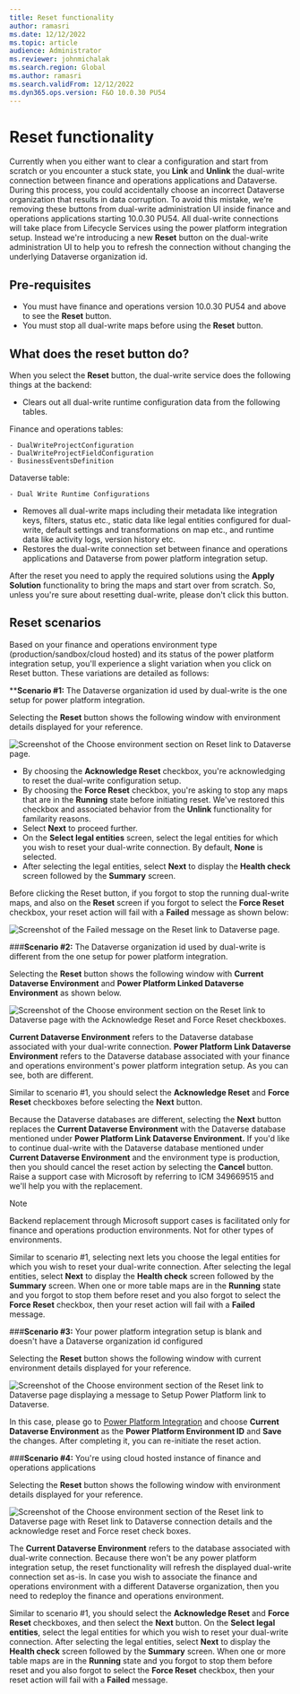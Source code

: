 ```yaml
---
title: Reset functionality
author: ramasri
ms.date: 12/12/2022
ms.topic: article
audience: Administrator
ms.reviewer: johnmichalak
ms.search.region: Global
ms.author: ramasri
ms.search.validFrom: 12/12/2022
ms.dyn365.ops.version: F&O 10.0.30 PU54
---
```



# Reset functionality

Currently when you either want to clear a configuration and start from scratch or you encounter a stuck state, you **Link** and **Unlink** the dual-write connection between finance and operations applications and Dataverse. During this process, you could accidentally choose an incorrect Dataverse organization that results in data corruption. To avoid this mistake, we're removing these buttons from dual-write administration UI inside finance and operations applications starting 10.0.30 PU54. All dual-write connections will take place from Lifecycle Services using the power platform integration setup. Instead we're introducing a new **Reset** button on the dual-write administration UI to help you to refresh the connection without changing the underlying Dataverse organization id.

## Pre-requisites

- You must have finance and operations version 10.0.30 PU54 and above to see the **Reset** button.
- You must stop all dual-write maps before using the **Reset** button.

## What does the reset button do? 

When you select the **Reset** button, the dual-write service does the following things at the backend:

- Clears out all dual-write runtime configuration data from the following tables.

Finance and operations tables:

    - DualWriteProjectConfiguration
    - DualWriteProjectFieldConfiguration
    - BusinessEventsDefinition

Dataverse table:

    - Dual Write Runtime Configurations

- Removes all dual-write maps including their metadata like integration keys, filters, status etc., static data like legal entities configured for dual-write, default settings and transformations on map etc., and runtime data like activity logs, version history etc.
- Restores the dual-write connection set between finance and operations applications and Dataverse from power platform integration setup.

After the reset you need to apply the required solutions using the **Apply Solution** functionality to bring the maps and start over from scratch. So, unless you're sure about resetting dual-write, please don't click this button.

## Reset scenarios

Based on your finance and operations environment type (production/sandbox/cloud hosted) and its status of the power platform integration setup, you'll experience a slight variation when you click on Reset button. These variations are detailed as follows:

****Scenario #1:** The Dataverse organization id used by dual-write is the one setup for power platform integration.

Selecting the **Reset** button shows the following window with environment details displayed for your reference.

![Screenshot of the Choose environment section on Reset link to Dataverse page.](media/reset-image-1.png)

- By choosing the **Acknowledge Reset** checkbox, you're acknowledging to reset the dual-write configuration setup.
- By choosing the **Force Reset** checkbox, you're asking to stop any maps that are in the **Running** state before initiating reset. We've restored this checkbox and associated behavior from the **Unlink** functionality for familarity reasons.
- Select **Next** to proceed further.
- On the **Select legal entities** screen, select the legal entities for which you wish to reset your dual-write connection. By default, **None** is selected.
- After selecting the legal entities, select **Next** to display the **Health check** screen followed by the **Summary** screen.

Before clicking the Reset button, if you forgot to stop the running dual-write maps, and also on the **Reset** screen if you forgot to select the **Force Reset** checkbox, your reset action will fail with a **Failed** message as shown below:

![Screenshot of the Failed message on the Reset link to Dataverse page.](media/reset-image-2.png)

###**Scenario #2:** The Dataverse organization id used by dual-write is different from the one setup for power platform integration.

Selecting the **Reset** button shows the following window with **Current Dataverse Environment** and **Power Platform Linked Dataverse Environment** as shown below.

![Screenshot of the Choose environment section on the Reset link to Dataverse page with the Acknowledge Reset and Force Reset checkboxes.](media/reset-image-3.png)

**Current Dataverse Environment** refers to the Dataverse database associated with your dual-write connection. **Power Platform Link Dataverse Environment** refers to the Dataverse database associated with your finance and operations environment's power platform integration setup. As you can see, both are different.

Similar to scenario #1, you should select the **Acknowledge Reset** and **Force Reset** checkboxes before selecting the **Next** button.

Because the Dataverse databases are different, selecting the **Next** button replaces the **Current Dataverse Environment** with the Dataverse database mentioned under **Power Platform Link Dataverse Environment.** If you'd like to continue dual-write with the Dataverse database mentioned under **Current Dataverse Environment** and the environment type is production, then you should cancel the reset action by selecting the **Cancel** button. Raise a support case with Microsoft by referring to ICM 349669515 and we'll help you with the replacement.

> [!Note] 
> Backend replacement through Microsoft support cases is facilitated only for finance and operations production environments. Not for other types of environments.

Similar to scenario #1, selecting next lets you choose the legal entities for which you wish to reset your dual-write connection. After selecting the legal entities, select **Next** to display the **Health check** screen followed by the **Summary** screen. When one or more table maps are in the **Running** state and you forgot to stop them before reset and you also forgot to select the **Force Reset** checkbox, then your reset action will fail with a **Failed** message.

###**Scenario #3:** Your power platform integration setup is blank and doesn't have a Dataverse organization id configured

Selecting the **Reset** button shows the following window with current environment details displayed for your reference.

![Screenshot of the Choose environment section of the Reset link to Dataverse page displaying a message to Setup Power Platform link to Dataverse.](media/reset-image-4.png)

In this case, please go to [Power Platform Integration](https://nam06.safelinks.protection.outlook.com/?url=https%3A%2F%2Flearn.microsoft.com%2Fen-us%2Fdynamics365%2Ffin-ops-core%2Fdev-itpro%2Fpower-platform%2Fenable-power-platform-integration%23connect-to-existing-dataverse&data=05%7C01%7Cramasri%40microsoft.com%7C2f8fe7106138411f6c0408daa369b317%7C72f988bf86f141af91ab2d7cd011db47%7C1%7C0%7C638001971624185428%7CUnknown%7CTWFpbGZsb3d8eyJWIjoiMC4wLjAwMDAiLCJQIjoiV2luMzIiLCJBTiI6Ik1haWwiLCJXVCI6Mn0%3D%7C3000%7C%7C%7C&sdata=8xwIg39VdzXXtcBzETMbH1%2F%2BzCBIkSUVyomsPLRbHtE%3D&reserved=0) and choose **Current Dataverse Environment** as the **Power Platform Environment ID** and **Save** the changes. After completing it, you can re-initiate the reset action.

###**Scenario #4:** You're using cloud hosted instance of finance and operations applications

Selecting the **Reset** button shows the following window with environment details displayed for your reference.

![Screenshot of the Choose environment section of the Reset link to Dataverse page with Reset link to Dataverse connection details and the acknowledge reset and Force reset check boxes.](media/reset-image-5.png)

The **Current Dataverse Environment** refers to the database associated with dual-write connection. Because there won't be any power platform integration setup, the reset functionality will refresh the displayed dual-write connection set as-is. In case you wish to associate the finance and operations environment with a different Dataverse organization, then you need to redeploy the finance and operations environment.

Similar to scenario #1, you should select the **Acknowledge Reset** and **Force Reset** checkboxes, and then select the **Next** button. On the **Select legal entities**, select the legal entities for which you wish to reset your dual-write connection.  After selecting the legal entities, select **Next** to display the **Health check** screen followed by the **Summary** screen. When one or more table maps are in the **Running** state and you forgot to stop them before reset and you also forgot to select the **Force Reset** checkbox, then your reset action will fail with a **Failed** message.
